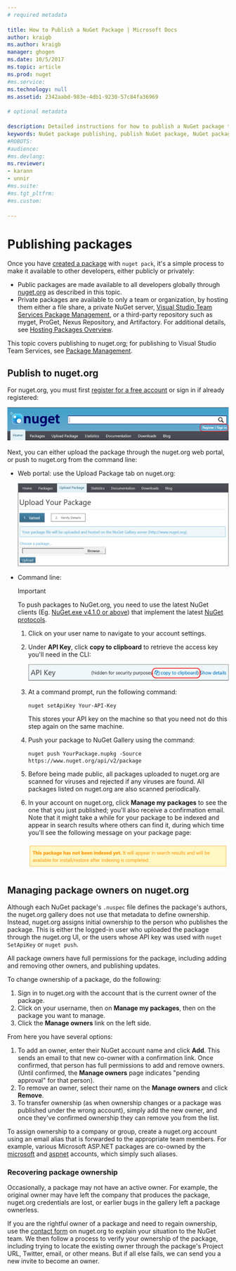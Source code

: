 ```yaml
---
# required metadata

title: How to Publish a NuGet Package | Microsoft Docs
author: kraigb
ms.author: kraigb
manager: ghogen
ms.date: 10/5/2017
ms.topic: article
ms.prod: nuget
#ms.service:
ms.technology: null
ms.assetid: 2342aabd-983e-4db1-9230-57c84fa36969

# optional metadata

description: Detailed instructions for how to publish a NuGet package to nuget.org or private feeds, and how to manage package ownership on nuget.org.
keywords: NuGet package publishing, publish NuGet package, NuGet package ownership, publish to nuget.org, private NuGet feeds
#ROBOTS:
#audience:
#ms.devlang:
ms.reviewer:
- karann
- unnir
#ms.suite:
#ms.tgt_pltfrm:
#ms.custom:

---
```

# Publishing packages

Once you have [created a package](../create-packages/creating-a-package.md) with `nuget pack`, it's a simple process to make it available to other developers, either publicly or privately:

- Public packages are made available to all developers globally through [nuget.org](https://www.nuget.org/packages/manage/upload) as described in this topic.
- Private packages are available to only a team or organization, by hosting them either a file share, a private NuGet server, [Visual Studio Team Services Package Management](https://www.visualstudio.com/docs/package/nuget/publish), or a third-party repository such as myget, ProGet, Nexus Repository, and Artifactory. For additional details, see [Hosting Packages Overview](../hosting-packages/overview.md).

This topic covers publishing to nuget.org; for publishing to Visual Studio Team Services, see [Package Management](https://www.visualstudio.com/docs/package/nuget/publish).

## Publish to nuget.org

For nuget.org, you must first [register for a free account](https://www.nuget.org/users/account/LogOn?returnUrl=%2F) or sign in if already registered:

![NuGet registration and sign in location](media/publish_NuGetSignIn.png)

Next, you can either upload the package through the nuget.org web portal, or push to nuget.org from the command line:

- Web portal: use the Upload Package tab on nuget.org:

    ![Upload a package with the NuGet Package Manager](media/publish_UploadYourPackage.PNG)

- Command line:
    > [!Important]
    > To push packages to NuGet.org, you need to use the latest NuGet clients (Eg. [NuGet.exe v4.1.0 or above](https://www.nuget.org/downloads)) that implement the latest [NuGet protocols](https://docs.microsoft.com/en-us/nuget/api/nuget-protocols).

    1. Click on your user name to navigate to your account settings.
    2. Under **API Key**, click **copy to clipboard** to retrieve the access key you'll need in the CLI:

        ![Copying an API Key from account settings](media/publish_APIKey.png)

    3. At a command prompt, run the following command:

        ```
        nuget setApiKey Your-API-Key
        ```

        This stores your API key on the machine so that you need not do this step again on the same machine.

    4. Push your package to NuGet Gallery using the command:

        ```
        nuget push YourPackage.nupkg -Source https://www.nuget.org/api/v2/package
        ```

    5. Before being made public, all packages uploaded to nuget.org are scanned for viruses and rejected if any viruses are found. All packages listed on nuget.org are also scanned periodically.

    6. In your account on nuget.org, click **Manage my packages** to see the one that you just published; you'll also receive a confirmation email. Note that it might take a while for your package to be indexed and appear in search results where others can find it, during which time you'll see the following message on your package page:

        ![Message indicating a package is not yet indexed](media/publish_NotYetIndexed.png)


## Managing package owners on nuget.org

Although each NuGet package's `.nuspec` file defines the package's authors, the nuget.org gallery does not use that metadata to define ownership. Instead, nuget.org assigns initial ownership to the person who publishes the package. This is either the logged-in user who uploaded the package through the nuget.org UI, or the users whose API key was used with `nuget SetApiKey` or `nuget push`.

All package owners have full permissions for the package, including adding and removing other owners, and publishing updates.

To change ownership of a package, do the following:

1. Sign in to nuget.org with the account that is the current owner of the package.
1. Click on your username, then on **Manage my packages**, then on the package you want to manage.
1. Click the **Manage owners** link on the left side.

From here you have several options:

1. To add an owner, enter their NuGet account name and click **Add**. This sends an email to that new co-owner with a confirmation link. Once confirmed, that person has full permissions to add and remove owners. (Until confirmed, the **Manage owners** page indicates "pending approval" for that person).
1. To remove an owner, select their name on the **Manage owners** and click **Remove**.
1. To transfer ownership (as when ownership changes or a package was published under the wrong account), simply add the new owner, and once they've confirmed ownership they can remove you from the list.

To assign ownership to a company or group, create a nuget.org account using an email alias that is forwarded to the appropriate team members. For example, various Microsoft ASP.NET packages are co-owned by the [microsoft](http://nuget.org/profiles/microsoft) and [aspnet](http://nuget.org/profiles/aspnet) accounts, which simply such aliases.

### Recovering package ownership

Occasionally, a package may not have an active owner. For example, the original owner may have left the company that produces the package, nuget.org credentials are lost, or earlier bugs in the gallery left a package ownerless.

If you are the rightful owner of a package and need to regain ownership, use the [contact form](https://www.nuget.org/policies/Contact) on nuget.org to explain your situation to the NuGet team. We then follow a process to verify your ownership of the package, including trying to locate the existing owner through the package's Project URL, Twitter, email, or other means. But if all else fails, we can send you a new invite to become an owner.

